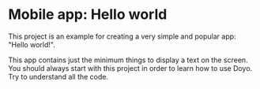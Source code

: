 # Mobile app: Hello world

This project is an example for creating a very simple and popular app: "Hello world!".

This app contains just the minimum things to display a text on the screen. You should always start with this project in order to learn how to use Doyo. Try to understand all the code.
